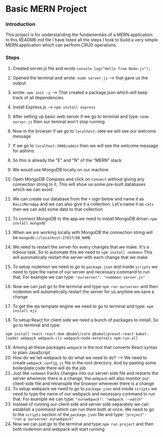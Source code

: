 # Basic MERN Project

### Introduction
This project is for understanding the fundamentals of a MERN application. In this README.md file I have listed all the steps I took to build a very simple MERN application which can perfrom CRUD operations.

### Steps

1. Created server.js file and wrote ```console.log("Hello from Node.js");```
2. Opened the terminal and wrote: ```node server.js``` --> that gave us the output

3. wrote: ```npm init -y``` --> That created a package.json which will keep track of all dependencies
4. Install Express.js --> ```npm install express```

5. After setting up basic web server if we go to terminal and type: ```node server.js``` then our teminal won't stop running
6. Now in the browser if we go to ```localhost:3000``` we will see our welcome message
7. If we go to ```localhost:3000/admin``` then we will see the welcome message for admins
8. So this is already the "E" and "N" of the "MERN" stack

9. We would use MongoDB locally on our machine
10. Open MongoDB Compass and click on ```Connect``` without giving any connection string to it. This will show us some pre-built databases which we can avoid
11. We can create our database from the ```+``` sign below and name it as ```BasicMernApp``` and we can also give it a collection. Let's name it as ```cats``` then we can add some data to that collection
12. To connect MongoDB to the app we need to install MongoDB driver: ```npm install mongodb```
13. When we are working locally with MongoDB the connection string will be ```mongodb://localhost:27017/DB_NAME```

14. We need to restart the server for every changes that we make. It's a tidious task. So to automate this we need to ```npm install nodemon``` This will automatically restart the server with each change that we make
15. To setup nodemon we need to go to ```package.json``` and inside ```scripts``` we need to type the name of our server and necessary command to run that. For example we can type: ```"ourserver": "nodemon server.js"```
16. Now we can just go to the terminal and type ```npm run ourserver``` and then nodemon will automatically restart the server for us anytime we save a change

17. To get the ejs template engine we need to go to terminal and type: ```npm install ejs```

18. To setup React for client side we need a bunch of packages to install. So go to terminal and type:
```
npm install react react-dom @babel/core @babel/preset-react babel-loader webpack webpack-cli webpack-node-externals npm-run-all
```
19. Among all these packages ```webpack``` is the tool that converts React syntax to plain JavaScript
20. How do we tell webpack to do what we need to do? --> We need to create ```webpack.config.js``` file in the root directory. And by pasting some boilerplate code there will do the job
21. Just like ```nodemon``` tracks changes into our server-side file and restarts the server whenever there is a change, the ```webpack``` will also monitor our client-side file and retranspile the browser whenever there is a change
22. To setup webpack we need to go to ```package.json``` and inside ```scripts``` we need to type the name of our webpack and necessary command to run that. For example we can type: ```"ourwebpack": "webpack --watch"```
23. Instead of running our client side and server side separately we can establish a command which can run them both at once. We need to go to the ```scripts``` section of the ```package.json``` file and type: ```"project": "run-p ourserver ourwebpack"```
24. Now we can just go to the terminal and type ```npm run project``` and then both nodemon and webpack will start running
